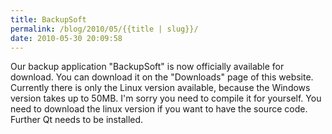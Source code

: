 ```yaml
---
title: BackupSoft
permalink: /blog/2010/05/{{title | slug}}/
date: 2010-05-30 20:09:58
---
```


Our backup application "BackupSoft" is now officially available for download. You can download it on the "Downloads" page of this website. Currently there is only the Linux version available, because the Windows version takes up to 50MB. I'm sorry you need to compile it for yourself. You need to download the linux version if you want to have the source code. Further Qt needs to be installed.

<!-- excerpt -->
